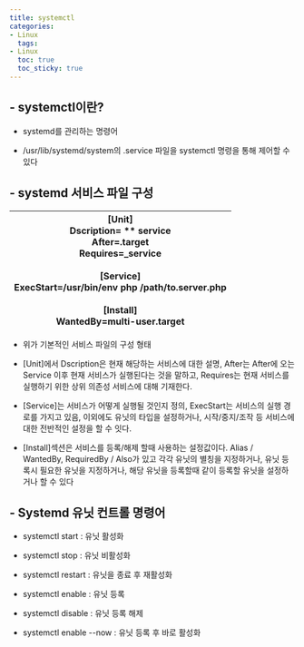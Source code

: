 ```yaml
---
title: systemctl
categories:
- Linux
  tags:
- Linux
  toc: true
  toc_sticky: true
---
```


## - systemctl이란?

- systemd를 관리하는 명령어

- /usr/lib/systemd/system의 .service 파일을 systemctl 명령을 통해 제어할 수 있다



## - systemd 서비스 파일 구성

| [Unit]<br/>Dscription= ** service<br/>After=**.target<br/>Requires=**_service<br/><br/>[Service]<br/>ExecStart=/usr/bin/env php /path/to.server.php<br/><br/>[Install]<br/>WantedBy=multi-user.target |
| ----------------------------------------------------------------------------------------------------------------------------------------------------------------------------------------------------- |

- 위가 기본적인 서비스 파일의 구성 형태

- [Unit]에서 Dscription은 현재 해당하는 서비스에 대한 설명, After는 After에 오는 Service 이후 현재 서비스가 실행된다는 것을 말하고, Requires는 현재 서비스를 실행하기 위한 상위 의존성 서비스에 대해 기재한다.

- [Service]는 서비스가 어떻게 실행될 것인지 정의, ExecStart는 서비스의 실행 경로를 가지고 있음, 이외에도 유닛의 타입을 설정하거나,  시작/중지/조작 등 서비스에 대한 전반적인 설정을 할 수 잇다.

- [Install]섹션은 서비스를 등록/해제 할때 사용하는 설정값이다. Alias / WantedBy, RequiredBy / Also가 있고 각각 유닛의 별칭을 지정하거나, 유닛 등록시 필요한 유닛을 지정하거나, 해당 유닛을 등록할때 같이 등록할 유닛을 설정하거나 할 수 있다



## - Systemd 유닛 컨트롤 명령어

- systemctl start <unit> : 유닛 활성화

- systemctl stop <unit> : 유닛 비활성화

- systemctl restart <unit> : 유닛을 종료 후 재활성화

- systemctl enable <unit> : 유닛 등록

-  systemctl disable <unit> : 유닛 등록 해제

- systemctl enable --now <unit> : 유닛 등록 후 바로 활성화


